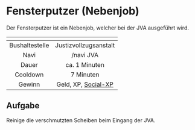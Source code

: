# Fensterputzer (Nebenjob)
Der Fensterputzer ist ein Nebenjob, welcher bei der JVA ausgeführt wird.

| <!-- --> | <!-- --> |
| :-: | :-: |
| Bushaltestelle | Justizvollzugsanstalt |
| Navi | /navi JVA |
| Dauer | ca. 1 Minuten |
| Cooldown | 7 Minuten |
| Gewinn | Geld, XP, [Social-XP](../..//pages/skills/social.md) |

## Aufgabe
Reinige die verschmutzten Scheiben beim Eingang der JVA.
